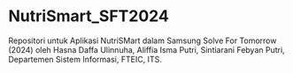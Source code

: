 # NutriSmart_SFT2024
Repositori untuk Aplikasi NutriSMart dalam Samsung Solve For Tomorrow (2024) oleh Hasna Daffa Ulinnuha, Aliffia Isma Putri, Sintiarani Febyan Putri, Departemen Sistem Informasi, FTEIC, ITS. 
